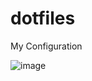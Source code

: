 # dotfiles
My Configuration

![image](https://github.com/Michaelizm/dotfiles/raw/master/Screenshot.JPG)
